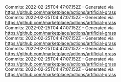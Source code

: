 Commits: 2022-02-25T04:47:07.152Z - Generated via https://github.com/marketplace/actions/artificial-grass
<br>
Commits: 2022-02-25T04:47:07.152Z - Generated via https://github.com/marketplace/actions/artificial-grass
<br>
Commits: 2022-02-25T04:47:07.152Z - Generated via https://github.com/marketplace/actions/artificial-grass
<br>
Commits: 2022-02-25T04:47:07.152Z - Generated via https://github.com/marketplace/actions/artificial-grass
<br>
Commits: 2022-02-25T04:47:07.152Z - Generated via https://github.com/marketplace/actions/artificial-grass
<br>
Commits: 2022-02-25T04:47:07.152Z - Generated via https://github.com/marketplace/actions/artificial-grass
<br>
Commits: 2022-02-25T04:47:07.152Z - Generated via https://github.com/marketplace/actions/artificial-grass
<br>
